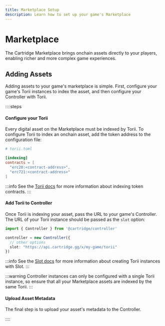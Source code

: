 ```yaml
---
title: Marketplace Setup
description: Learn how to set up your game's Marketplace
---
```


# Marketplace

The Cartridge Marketplace brings onchain assets directly to your players, enabling richer and more complex game experiences.

## Adding Assets

Adding assets to your game's marketplace is simple.
First, configure your game's Torii instances to index the asset, and then configure your Controller with Torii.

::::steps

#### Configure your Torii

Every digital asset on the Marketplace must be indexed by Torii.
To configure Torii to index an onchain asset, add the token address to the configuration file:

```toml
# torii.toml

[indexing]
contracts = [
  "erc20:<contract-address>",
  "erc721:<contract-address>"
]
```

:::info
See the [Torii docs](https://book.dojoengine.org/toolchain/torii/configuration#indexing-configuration) for more information about indexing token contracts.
:::

#### Add Torii to Controller

Once Torii is indexing your asset, pass the URL to your game's Controller.
The URL of your Torii instance should be passed as the `slot` option:

```ts
import { Controller } from '@cartridge/controller'

controller = new Controller({
  // other options
  slot: "https://api.cartridge.gg/x/my-game/torii"
})
```

:::info
See the [Slot docs](/slot/getting-started) for more information about creating Torii instances with Slot.
:::

:::warning
Controller instances can only be configured with a single Torii instance, so ensure that all your Marketplace assets are indexed by the same Torii.
:::

#### Upload Asset Metadata

The final step is to upload your asset's metadata to the Controller.

::::
